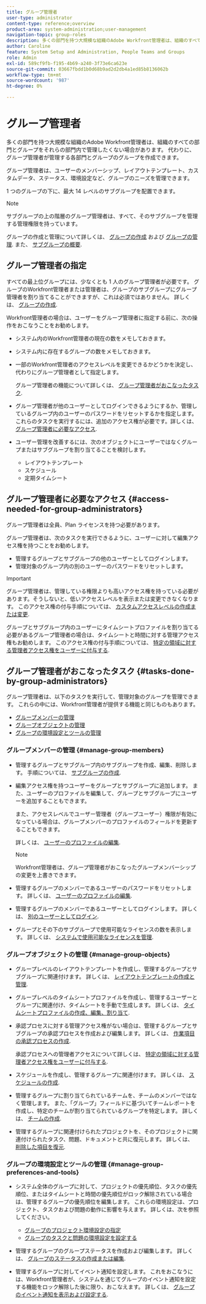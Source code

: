 ```yaml
---
title: グループ管理者
user-type: administrator
content-type: reference;overview
product-area: system-administration;user-management
navigation-topic: group-roles
description: 多くの部門を持つ大規模な組織のAdobe Workfront管理者は、組織のすべての部門とグループをそれらの部門内で管理したくない場合があります。 代わりに、グループ管理者が管理する各部門とグループのグループを作成できます。
author: Caroline
feature: System Setup and Administration, People Teams and Groups
role: Admin
exl-id: 589cf9fb-f195-4b69-a240-3f73e6ca623e
source-git-commit: 03667fbdd1b0d68b9ad2d2db4a1ed85b8136062b
workflow-type: tm+mt
source-wordcount: '987'
ht-degree: 0%

---
```


# グループ管理者

多くの部門を持つ大規模な組織のAdobe Workfront管理者は、組織のすべての部門とグループをそれらの部門内で管理したくない場合があります。 代わりに、グループ管理者が管理する各部門とグループのグループを作成できます。

グループ管理者は、ユーザーのメンバーシップ、レイアウトテンプレート、カスタムデータ、ステータス、環境設定など、グループのニーズを管理できます。

1 つのグループの下に、最大 14 レベルのサブグループを配置できます。

>[!NOTE]
>
>サブグループの上の階層のグループ管理者は、すべて、そのサブグループを管理する管理権限を持っています。

グループの作成と管理について詳しくは、 [グループの作成](../../../administration-and-setup/manage-groups/create-and-manage-groups/create-a-group.md) および [グループの管理](../../../administration-and-setup/manage-groups/create-and-manage-groups/manage-a-group.md). また、 [サブグループの概要](../../../administration-and-setup/manage-groups/groups-overview/subgroups.md).

## グループ管理者の指定

すべての最上位グループには、少なくとも 1 人のグループ管理者が必要です。 グループのWorkfront管理者または管理者は、グループのサブグループにグループ管理者を割り当てることができますが、これは必須ではありません。 詳しくは、 [グループの作成](../../../administration-and-setup/manage-groups/create-and-manage-groups/create-a-group.md).

Workfront管理者の場合は、ユーザーをグループ管理者に指定する前に、次の操作をおこなうことをお勧めします。

* システム内のWorkfront管理者の現在の数をメモしておきます。
* システム内に存在するグループの数をメモしておきます。
* 一部のWorkfront管理者のアクセスレベルを変更できるかどうかを決定し、代わりにグループ管理者として指定します。

   グループ管理者の機能について詳しくは、 [グループ管理者がおこなったタスク](#tasks-done-by-group-administrators).

* グループ管理者が他のユーザーとしてログインできるようにするか、管理しているグループ内のユーザーのパスワードをリセットするかを指定します。 これらのタスクを実行するには、追加のアクセス権が必要です。詳しくは、 [グループ管理者に必要なアクセス](#access-needed-for-group-administrators).
* ユーザー管理を改善するには、次のオブジェクトにユーザーではなくグループまたはサブグループを割り当てることを検討します。

   * レイアウトテンプレート
   * スケジュール
   * 定期タイムシート

## グループ管理者に必要なアクセス {#access-needed-for-group-administrators}

グループ管理者は全員、Plan ライセンスを持つ必要があります。

グループ管理者は、次のタスクを実行できるように、ユーザーに対して編集アクセス権を持つことをお勧めします。

* 管理するグループとサブグループの他のユーザーとしてログインします。
* 管理対象のグループ内の別のユーザーのパスワードをリセットします。

>[!IMPORTANT]
>
>グループ管理者は、管理している権限よりも高いアクセス権を持っている必要があります。そうしないと、低いアクセスレベルを表示または変更できなくなります。
>このアクセス権の付与手順については、 [カスタムアクセスレベルの作成または変更](../../../administration-and-setup/add-users/configure-and-grant-access/create-modify-access-levels.md).

グループとサブグループ内のユーザーにタイムシートプロファイルを割り当てる必要があるグループ管理者の場合は、タイムシートと時間に対する管理アクセス権もお勧めします。 このアクセス権の付与手順については、 [特定の領域に対する管理者アクセス権をユーザーに付与する](../../../administration-and-setup/add-users/configure-and-grant-access/grant-users-admin-access-certain-areas.md).

## グループ管理者がおこなったタスク {#tasks-done-by-group-administrators}

グループ管理者は、以下のタスクを実行して、管理対象のグループを管理できます。 これらの中には、Workfront管理者が提供する機能と同じものもあります。

* [グループメンバーの管理](#manage-group-members)
* [グループオブジェクトの管理](#manage-group-objects)
* [グループの環境設定とツールの管理](#manage-group-preferences-and-tools)

### グループメンバーの管理 {#manage-group-members}

* 管理するグループとサブグループ内のサブグループを作成、編集、削除します。 手順については、 [サブグループの作成](../../../administration-and-setup/manage-groups/create-and-manage-subgroups/create-a-subgroup.md).
* 編集アクセス権を持つユーザーをグループとサブグループに追加します。 また、ユーザーのプロファイルを編集して、グループとサブグループにユーザーを追加することもできます。

   また、アクセスレベルでユーザー管理者（グループユーザー）権限が有効になっている場合は、グループメンバーのプロファイルのフィールドを更新することもできます。

   詳しくは、 [ユーザーのプロファイルの編集](../../../administration-and-setup/add-users/create-and-manage-users/edit-a-users-profile.md).

   >[!NOTE]
   >
   >Workfront管理者は、グループ管理者がおこなったグループメンバーシップの変更を上書きできます。

* 管理するグループのメンバーであるユーザーのパスワードをリセットします。 詳しくは、 [ユーザーのプロファイルの編集](../../../administration-and-setup/add-users/create-and-manage-users/edit-a-users-profile.md).
* 管理するグループのメンバーであるユーザーとしてログインします。 詳しくは、 [別のユーザーとしてログイン](../../../administration-and-setup/add-users/create-and-manage-users/log-in-as-another-user.md).
* グループとその下のサブグループで使用可能なライセンスの数を表示します。 詳しくは、 [システムで使用可能なライセンスを管理](../../../administration-and-setup/get-started-wf-administration/manage-available-licenses-in-your-system.md).

### グループオブジェクトの管理 {#manage-group-objects}

* グループレベルのレイアウトテンプレートを作成し、管理するグループとサブグループに関連付けます。 詳しくは、 [レイアウトテンプレートの作成と管理](../../../administration-and-setup/customize-workfront/use-layout-templates/create-and-manage-layout-templates.md).
* グループレベルのタイムシートプロファイルを作成し、管理するユーザーとグループに関連付け、タイムシートを手動で生成します。 詳しくは、 [タイムシートプロファイルの作成、編集、割り当て](../../../timesheets/create-and-manage-timesheets/create-timesheet-profiles.md).
* 承認プロセスに対する管理アクセス権がない場合は、管理するグループとサブグループの承認プロセスを作成および編集します。 詳しくは、 [作業項目の承認プロセスの作成](../../../administration-and-setup/customize-workfront/configure-approval-milestone-processes/create-approval-processes.md).

   承認プロセスへの管理者アクセスについて詳しくは、 [特定の領域に対する管理者アクセス権をユーザーに付与する](../../../administration-and-setup/add-users/configure-and-grant-access/grant-users-admin-access-certain-areas.md).

* スケジュールを作成し、管理するグループに関連付けます。 詳しくは、 [スケジュールの作成](../../../administration-and-setup/set-up-workfront/configure-timesheets-schedules/create-schedules.md).
* 管理するグループに割り当てられているチームを、チームのメンバーではなく管理します。 また、「グループ」フィールドに基づいてチームレポートを作成し、特定のチームが割り当てられているグループを特定します。 詳しくは、 [チームの作成](../../../people-teams-and-groups/create-and-manage-teams/create-a-team.md).
* 管理するグループに関連付けられたプロジェクトを、そのプロジェクトに関連付けられたタスク、問題、ドキュメントと共に復元します。 詳しくは、 [削除した項目を復元](../../../administration-and-setup/manage-workfront/manage-deleted-items/restore-deleted-items.md).

### グループの環境設定とツールの管理 {#manage-group-preferences-and-tools}

* システム全体のグループに対して、プロジェクトの優先順位、タスクの優先順位、またはタイムシートと時間の優先順位がロック解除されている場合は、管理するグループの優先順位を編集します。 これらの環境設定は、プロジェクト、タスクおよび問題の動作に影響を与えます。 詳しくは、次を参照してください。

   * [グループのプロジェクト環境設定の指定](../../../administration-and-setup/manage-groups/create-and-manage-groups/configure-project-preferences-group.md)
   * [グループのタスクと問題の環境設定を設定する](../../../administration-and-setup/manage-groups/create-and-manage-groups/configure-task-issue-preferences-group.md)

* 管理するグループのグループステータスを作成および編集します。 詳しくは、 [グループのステータスの作成または編集](../../../administration-and-setup/manage-groups/manage-group-statuses/create-or-edit-a-group-status.md).
* 管理するグループに対してイベント通知を設定します。 これをおこなうには、Workfront管理者が、システムを通じてグループのイベント通知を設定する機能をロック解除した後に限り、おこなえます。 詳しくは、 [グループのイベント通知を表示および設定する](../../../administration-and-setup/manage-groups/create-and-manage-groups/view-and-configure-event-notifications-group.md).
